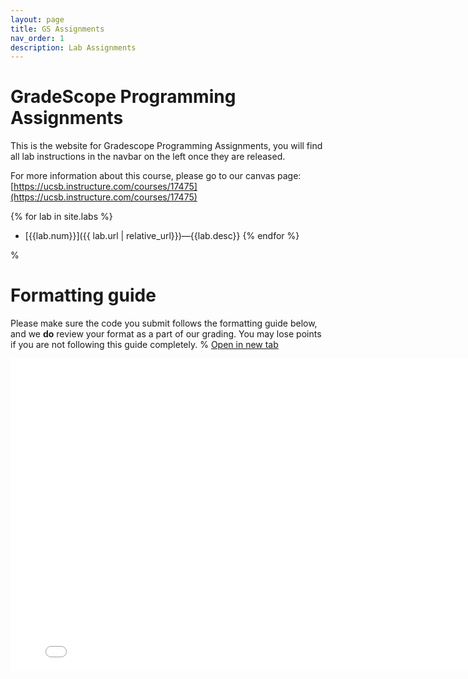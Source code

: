 ```yaml
---
layout: page
title: GS Assignments
nav_order: 1
description: Lab Assignments
---
```


# GradeScope Programming Assignments

This is the website for Gradescope Programming Assignments, you will find all lab instructions
in the navbar on the left once they are released.

For more information about this course, please go to our canvas page:
[https://ucsb.instructure.com/courses/17475](https://ucsb.instructure.com/courses/17475)


{% for lab in site.labs %}
* [{{lab.num}}]({{ lab.url | relative_url}})&mdash;{{lab.desc}}
{% endfor %}

% 
# Formatting guide
Please make sure the code you submit follows the formatting guide below, and we **do** 
review your format as a part of our grading. You may lose points if you are not following 
this guide completely.
%
<a href="assets/pdfs/formatting-guide.pdf" target="_blank">Open in new tab</a>

<embed src="assets/pdfs/formatting-guide.pdf" width="800" height="500"> 
